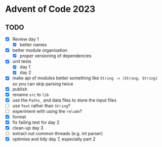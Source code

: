 # Advent of Code 2023

## TODO

- [x] Review day 1
    - [x] better names
- [x] better module organisation
    - [x] proper versioning of dependencies
- [x] unit tests
    - [x] day 1
    - [x] day 2
- [x] make api of modules better something like `String -> (String, String)` so you can skip parsing twice
- [x] publish
- [x] rename `src` to `lib`
- [x] use the `Paths_` and data files to store the input files
- [ ] use `Text` rather than `String`?
- [ ] experiment with using the `relude`?
- [x] format
- [x] fix failing test for day 2
- [x] clean-up day 3
- [ ] extract out common threads (e.g. int parser)
- [x] optimise and tidy day 7, especially part 2
